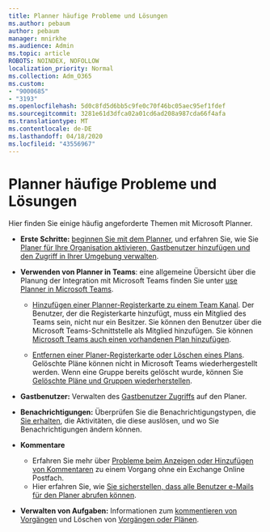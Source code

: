 ```yaml
---
title: Planner häufige Probleme und Lösungen
ms.author: pebaum
author: pebaum
manager: mnirkhe
ms.audience: Admin
ms.topic: article
ROBOTS: NOINDEX, NOFOLLOW
localization_priority: Normal
ms.collection: Adm_O365
ms.custom:
- "9000685"
- "3193"
ms.openlocfilehash: 5d0c8fd5d6bb5c9fe0c70f46bc05aec95ef1fdef
ms.sourcegitcommit: 3281e61d3dfca02a01cd6ad208a987cda66f4afa
ms.translationtype: MT
ms.contentlocale: de-DE
ms.lasthandoff: 04/18/2020
ms.locfileid: "43556967"
---
```

# <a name="planner-common-issues-and-resolutions"></a>Planner häufige Probleme und Lösungen

Hier finden Sie einige häufig angeforderte Themen mit Microsoft Planner.
 
- **Erste Schritte:** [beginnen Sie mit dem Planner](https://support.office.com/article/microsoft-planner-help-4a9a13c6-3adf-4a60-a6fc-15c0b15e16fc), und erfahren Sie, wie Sie [Planer für Ihre Organisation aktivieren, Gastbenutzer hinzufügen und den Zugriff in Ihrer Umgebung verwalten](https://docs.microsoft.com/office365/planner/planner-for-admins).

- **Verwenden von Planner in Teams**: eine allgemeine Übersicht über die Planung der Integration mit Microsoft Teams finden Sie unter [use Planner in Microsoft Teams](https://support.office.com/article/62798a9f-e8f7-4722-a700-27dd28a06ee0).

     - [Hinzufügen einer Planner-Registerkarte zu einem Team Kanal](https://support.office.com/article/62798a9f-e8f7-4722-a700-27dd28a06ee0#bkmk_addaplannertabtoateamchannel). Der Benutzer, der die Registerkarte hinzufügt, muss ein Mitglied des Teams sein, nicht nur ein Besitzer. Sie können den Benutzer über die Microsoft Teams-Schnittstelle als Mitglied hinzufügen. Sie können [Microsoft Teams auch einen vorhandenen Plan hinzufügen](https://techcommunity.microsoft.com/t5/Planner-Blog/Bringing-a-Plan-into-Microsoft-Teams/ba-p/57463).

    - [Entfernen einer Planer-Registerkarte oder Löschen eines Plans](https://support.office.com/article/62798a9f-e8f7-4722-a700-27dd28a06ee0#bkmk_removeaplannertabordeleteaplan). Gelöschte Pläne können nicht in Microsoft Teams wiederhergestellt werden. Wenn eine Gruppe bereits gelöscht wurde, können Sie [Gelöschte Pläne und Gruppen wiederherstellen](https://techcommunity.microsoft.com/t5/planner-blog/microsoft-planner-now-you-can-recover-deleted-plans-and-groups/ba-p/362242
).
 
- **Gastbenutzer:** Verwalten des [Gastbenutzer Zugriffs](https://support.office.com/article/guest-access-in-microsoft-planner-cc5d7f96-dced-4da4-ab62-08c72d9759c6) auf den Planer.
 
- **Benachrichtigungen:** Überprüfen Sie die Benachrichtigungstypen, die [Sie erhalten](https://support.office.com/article/stay-on-top-of-tasks-and-plans-with-email-and-notifications-cce223d6-b0ae-43cf-a080-266e2414a859), die Aktivitäten, die diese auslösen, und wo Sie Benachrichtigungen ändern können.
 
- **Kommentare** 
   - Erfahren Sie mehr über [Probleme beim Anzeigen oder Hinzufügen von Kommentaren](https://docs.microsoft.com/office365/planner/planner-for-admins#can-people-in-my-organization-use-planner-if-they-dont-have-an-exchange-online-mailbox) zu einem Vorgang ohne ein Exchange Online Postfach.
   - Hier erfahren Sie, wie [Sie sicherstellen, dass alle Benutzer e-Mails für den Planer abrufen können](https://docs.microsoft.com/office365/planner/planner-for-admins#how-do-i-make-sure-all-my-users-can-get-emails-forplanner).

- **Verwalten von Aufgaben:** Informationen zum [kommentieren von Vorgängen](https://support.office.com/article/comment-on-tasks-in-microsoft-planner-fd4aedde-7785-4cd0-96ee-122fbc9140e1) und Löschen von [Vorgängen oder Plänen](https://support.office.com/article/delete-a-task-or-plan-39e10e78-13f0-446d-94cd-9e562648497a).
